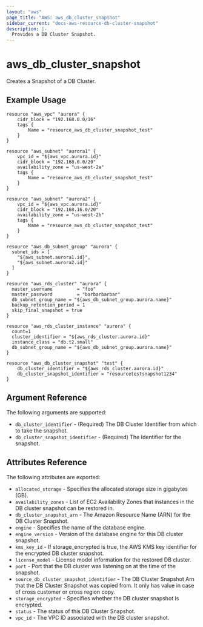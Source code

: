 ```yaml
---
layout: "aws"
page_title: "AWS: aws_db_cluster_snapshot"
sidebar_current: "docs-aws-resource-db-cluster-snapshot"
description: |-
  Provides a DB Cluster Snapshot.
---
```


# aws_db_cluster_snapshot

Creates a Snapshot of a DB Cluster.

## Example Usage

```hcl
resource "aws_vpc" "aurora" {
    cidr_block = "192.168.0.0/16"
    tags {
        Name = "resource_aws_db_cluster_snapshot_test"
    }
}

resource "aws_subnet" "aurora1" {
    vpc_id = "${aws_vpc.aurora.id}"
    cidr_block = "192.168.0.0/20"
    availability_zone = "us-west-2a"
    tags {
        Name = "resource_aws_db_cluster_snapshot_test"
    }
}

resource "aws_subnet" "aurora2" {
    vpc_id = "${aws_vpc.aurora.id}"
    cidr_block = "192.168.16.0/20"
    availability_zone = "us-west-2b"
    tags {
        Name = "resource_aws_db_cluster_snapshot_test"
    }
}

resource "aws_db_subnet_group" "aurora" {
  subnet_ids = [
    "${aws_subnet.aurora1.id}",
    "${aws_subnet.aurora2.id}"
  ]
}

resource "aws_rds_cluster" "aurora" {
  master_username         = "foo"
  master_password         = "barbarbarbar"
  db_subnet_group_name = "${aws_db_subnet_group.aurora.name}"
  backup_retention_period = 1
  skip_final_snapshot = true
}

resource "aws_rds_cluster_instance" "aurora" {
  count=1
  cluster_identifier = "${aws_rds_cluster.aurora.id}"
  instance_class = "db.t2.small"
  db_subnet_group_name = "${aws_db_subnet_group.aurora.name}"
}

resource "aws_db_cluster_snapshot" "test" {
	db_cluster_identifier = "${aws_rds_cluster.aurora.id}"
	db_cluster_snapshot_identifier = "resourcetestsnapshot1234"
}
```

## Argument Reference

The following arguments are supported:

* `db_cluster_identifier` - (Required) The DB Cluster Identifier from which to take the snapshot.
* `db_cluster_snapshot_identifier` - (Required) The Identifier for the snapshot.


## Attributes Reference

The following attributes are exported:

* `allocated_storage` - Specifies the allocated storage size in gigabytes (GB).
* `availability_zones` - List of EC2 Availability Zones that instances in the DB cluster snapshot can be restored in.
* `db_cluster_snapshot_arn` - The Amazon Resource Name (ARN) for the DB Cluster Snapshot.
* `engine` - Specifies the name of the database engine.
* `engine_version` - Version of the database engine for this DB cluster snapshot.
* `kms_key_id` - If storage_encrypted is true, the AWS KMS key identifier for the encrypted DB cluster snapshot.
* `license_model` - License model information for the restored DB cluster.
* `port` - Port that the DB cluster was listening on at the time of the snapshot.
* `source_db_cluster_snapshot_identifier` - The DB Cluster Snapshot Arn that the DB Cluster Snapshot was copied from. It only has value in case of cross customer or cross region copy.
* `storage_encrypted` - Specifies whether the DB cluster snapshot is encrypted.
* `status` - The status of this DB Cluster Snapshot.
* `vpc_id` - The VPC ID associated with the DB cluster snapshot.
